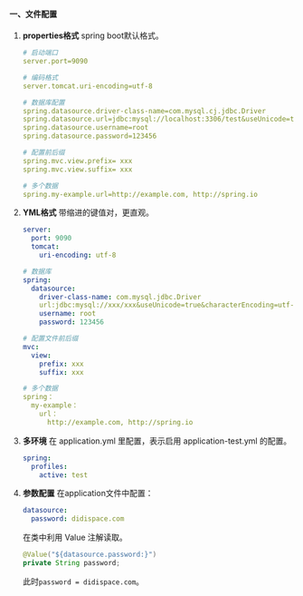 #### 一、文件配置
1. **properties格式**
    spring boot默认格式。
    ```yaml
    # 启动端口
    server.port=9090

    # 编码格式
    server.tomcat.uri-encoding=utf-8

    # 数据库配置
    spring.datasource.driver-class-name=com.mysql.cj.jdbc.Driver
    spring.datasource.url=jdbc:mysql://localhost:3306/test&useUnicode=true&characterEncoding=utf-8
    spring.datasource.username=root
    spring.datasource.password=123456

    # 配置前后缀
    spring.mvc.view.prefix= xxx
    spring.mvc.view.suffix= xxx

    # 多个数据
    spring.my-example.url=http://example.com, http://spring.io
    ```

2. **YML格式**
    带缩进的键值对，更直观。
    ```yaml
    server:
      port: 9090
      tomcat:
        uri-encoding: utf-8

    # 数据库
    spring:
      datasource:
        driver-class-name: com.mysql.jdbc.Driver
        url:jdbc:mysql://xxx/xxx&useUnicode=true&characterEncoding=utf-8
        username: root
        password: 123456

    # 配置文件前后缀
    mvc:
      view:
        prefix: xxx
        suffix: xxx

    # 多个数据
    spring：
      my-example：
        url：
          http://example.com, http://spring.io
    ```

3. **多环境**
    在 application.yml 里配置，表示启用 application-test.yml 的配置。
    ```yaml
    spring:
      profiles:
        active: test
    ```

4. **参数配置**
    在application文件中配置：
    ```yaml
    datasource:
      password: didispace.com
    ```

    在类中利用 Value 注解读取。
    ```java
    @Value("${datasource.password:}")
    private String password;
    ```
    此时`` password = didispace.com ``。